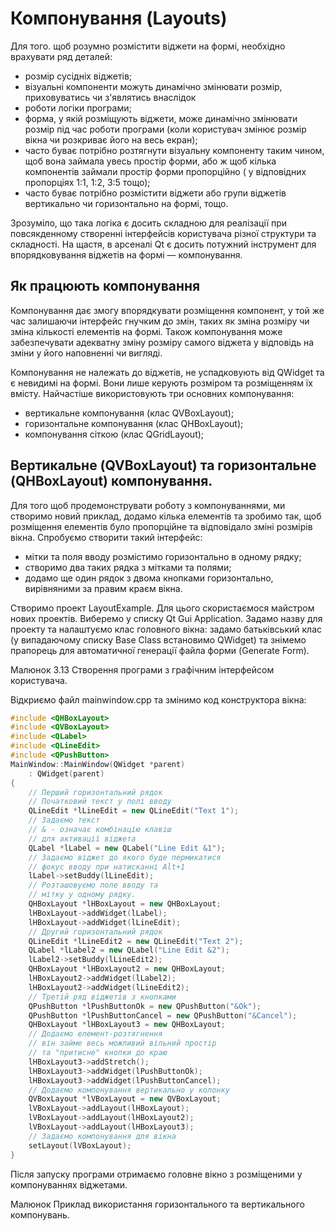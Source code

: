 # Компонування \(Layouts\)

Для того. щоб розумно розмістити віджети на формі, необхідно врахувати ряд деталей:

* розмір сусідніх віджетів;
* візуальні компоненти можуть динамічно змінювати розмір, приховуватись чи з'являтись внаслідок
* роботи логіки програми;
* форма, у якій розміщують віджети, може динамічно змінювати розмір під час роботи програми \(коли користувач змінює розмір вікна чи розкриває його на весь екран\);
* часто буває потрібно розтягнути візуальну компоненту таким чином, щоб вона займала увесь простір форми, або ж щоб кілька компонентів займали простір форми пропорційно \( у відповідних пропорціях 1:1, 1:2, 3:5 тощо\);
* часто буває потрібно розмістити віджети або групи віджетів вертикально чи горизонтально на формі, тощо.

Зрозуміло, що така логіка є досить складною для реалізації при повсякденному створенні інтерфейсів користувача різної структури та складності. На щастя, в арсеналі Qt є досить потужний інструмент для впорядковування віджетів на формі — компонування.

## Як працюють компонування

Компонування дає змогу впорядкувати розміщення компонент, у той же час залишаючи інтерфейс гнучким до змін, таких як зміна розміру чи зміна кількості елементів на формі. Також компонування може забезпечувати адекватну зміну розміру самого віджета у відповідь на зміни у його наповненні чи вигляді.

Компонування не належать до віджетів, не успадковують від QWidget та є невидимі на формі. Вони лише керують розміром та розміщенням їх вмісту. Найчастіше використовують три основних компонування:

* вертикальне компонування \(клас QVBoxLayout\);
* горизонтальне компонування \(клас QHBoxLayout\);
* компонування сіткою \(клас QGridLayout\);

## Вертикальне \(QVBoxLayout\) та горизонтальне \(QHBoxLayout\) компонування.

Для того щоб продемонструвати роботу з компонуваннями, ми створимо новий приклад, додамо кілька елементів та зробимо так, щоб розміщення елементів було пропорційне та відповідало зміні розмірів вікна. Спробуємо створити такий інтерфейс:

* мітки та поля вводу розмістимо горизонтально в одному рядку;
* створимо два таких рядка з мітками та полями;
* додамо ще один рядок з двома кнопками горизонтально, вирівняними за правим краєм вікна.

Створимо проект LayoutExample. Для цього скористаємося майстром нових проектів. Виберемо у списку Qt Gui Application. Задамо назву для проекту та налаштуємо клас головного вікна: задамо батьківський клас \(у випадаючому списку Base Class встановимо QWidget\) та знімемо прапорець для автоматичної генерації файла форми \(Generate Form\).

Малюнок 3.13 Створення програми з графічним інтерфейсом користувача.

Відкриємо файл mainwindow.cpp та змінимо код конструктора вікна:

```cpp
#include <QHBoxLayout>
#include <QVBoxLayout>
#include <QLabel>
#include <QLineEdit>
#include <QPushButton>
MainWindow::MainWindow(QWidget *parent)
    : QWidget(parent)
{
    // Перший горизонтальний рядок
    // Початковий текст у полі вводу
    QLineEdit *lLineEdit = new QLineEdit("Text 1");
    // Задаємо текст
    // & - означає комбінацію клавіш
    // для активації віджета
    QLabel *lLabel = new QLabel("Line Edit &1");
    // Задаємо віджет до якого буде пермикатися
    // фокус вводу при натисканні Alt+1
    lLabel->setBuddy(lLineEdit);
    // Розташовуємо поле вводу та
    // мітку у одному рядку.
    QHBoxLayout *lHBoxLayout = new QHBoxLayout;
    lHBoxLayout->addWidget(lLabel);
    lHBoxLayout->addWidget(lLineEdit);
    // Другий горизонтальний рядок
    QLineEdit *lLineEdit2 = new QLineEdit("Text 2");
    QLabel *lLabel2 = new QLabel("Line Edit &2");
    lLabel2->setBuddy(lLineEdit2);
    QHBoxLayout *lHBoxLayout2 = new QHBoxLayout;
    lHBoxLayout2->addWidget(lLabel2);
    lHBoxLayout2->addWidget(lLineEdit2);
    // Третій ряд віджетів з кнопками
    QPushButton *lPushButtonOk = new QPushButton("&Ok");
    QPushButton *lPushButtonCancel = new QPushButton("&Cancel");
    QHBoxLayout *lHBoxLayout3 = new QHBoxLayout;
    // Додаємо елемент-розтягнення
    // він займе весь можливий вільний простір
    // та "притисне" кнопки до краю
    lHBoxLayout3->addStretch();
    lHBoxLayout3->addWidget(lPushButtonOk);
    lHBoxLayout3->addWidget(lPushButtonCancel);
    // Додаємо компонування вертикально у колонку
    QVBoxLayout *lVBoxLayout = new QVBoxLayout;
    lVBoxLayout->addLayout(lHBoxLayout);
    lVBoxLayout->addLayout(lHBoxLayout2);
    lVBoxLayout->addLayout(lHBoxLayout3);
    // Задаємо компонування для вікна
    setLayout(lVBoxLayout);
}
```

Після запуску програми отримаємо головне вікно з розміщеними у компонуваннях віджетами.

Малюнок Приклад використання горизонтального та вертикального компонувань.

